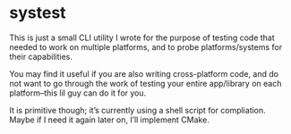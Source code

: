 # systest

This is just a small CLI utility I wrote for the purpose of testing code that needed to work on multiple platforms, and to probe platforms/systems for their capabilities.

You may find it useful if you are also writing cross-platform code, and do not want to go through the work of testing your entire app/library on each platform–this lil guy can do it for you.

It is primitive though; it’s currently using a shell script for compliation. Maybe if I need it again later on, I’ll implement CMake.